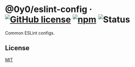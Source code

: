 # @0y0/eslint-config · [![GitHub license](https://img.shields.io/badge/license-MIT-blue.svg)](https://github.com/o0y0o/eslint-config/blob/master/LICENSE) [![npm](https://img.shields.io/npm/v/@0y0/eslint-config.svg)](https://www.npmjs.com/package/@0y0/eslint-config) ![Status](https://github.com/o0y0o/eslint-config/workflows/Package/badge.svg)

Common ESLint configs.

## License

[MIT](https://github.com/o0y0o/eslint-config/blob/master/LICENSE)
